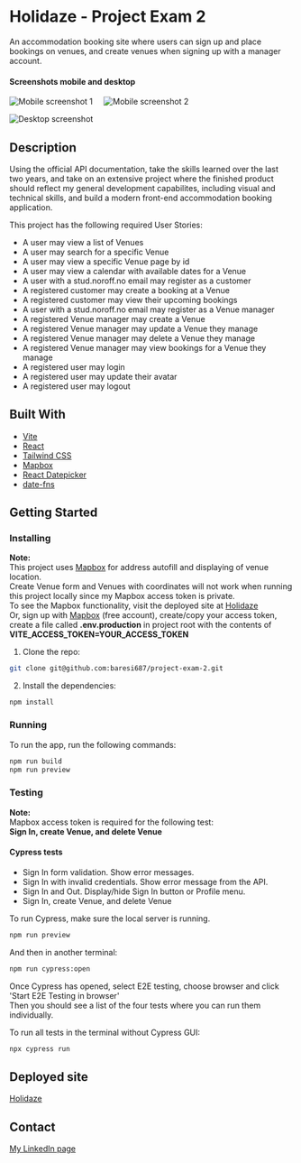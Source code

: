 # Holidaze - Project Exam 2

An accommodation booking site where users can sign up and place bookings on venues, and create venues when signing up with a manager account.

#### Screenshots mobile and desktop

<div>
 <img src="screenshots/mobile-01.png" alt="Mobile screenshot 1"> 
  &nbsp&nbsp&nbsp 
 <img src="screenshots/mobile-02.png" alt="Mobile screenshot 2">
</div>

![Desktop screenshot](screenshots/desktop.png)

## Description

Using the official API documentation, take the skills learned over the last two years, and take on an extensive
project where the finished product should reflect my general development capabilites, including visual and technical skills,
and build a modern front-end accommodation booking application.

This project has the following required User Stories:

- A user may view a list of Venues
- A user may search for a specific Venue
- A user may view a specific Venue page by id
- A user may view a calendar with available dates for a Venue
- A user with a stud.noroff.no email may register as a customer
- A registered customer may create a booking at a Venue
- A registered customer may view their upcoming bookings
- A user with a stud.noroff.no email may register as a Venue manager
- A registered Venue manager may create a Venue
- A registered Venue manager may update a Venue they manage
- A registered Venue manager may delete a Venue they manage
- A registered Venue manager may view bookings for a Venue they manage
- A registered user may login
- A registered user may update their avatar
- A registered user may logout

## Built With

- [Vite](https://vitejs.dev/)
- [React](https://reactjs.org/)
- [Tailwind CSS](https://tailwindcss.com/)
- [Mapbox](https://www.mapbox.com/)
- [React Datepicker](https://reactdatepicker.com/)
- [date-fns](https://date-fns.org/)

## Getting Started

### Installing

**Note:**
<br>
This project uses [Mapbox](https://www.mapbox.com/) for address autofill and displaying of venue location.<br>
Create Venue form and Venues with coordinates will not work when running this project locally
since my Mapbox access token is private.<br>
To see the Mapbox functionality, visit the deployed site at [Holidaze](https://project-exam-2-hreinn.netlify.app/)<br>
Or, sign up with [Mapbox](https://www.mapbox.com/) (free account), create/copy your access token, create a file called **.env.production** in project root with the contents of **VITE_ACCESS_TOKEN=YOUR_ACCESS_TOKEN**

1. Clone the repo:

```bash
git clone git@github.com:baresi687/project-exam-2.git
```

2. Install the dependencies:

```
npm install
```

### Running

To run the app, run the following commands:

```bash
npm run build
npm run preview
```

### Testing

**Note:**<br>
Mapbox access token is required for the following test:<br> **Sign In, create Venue, and delete Venue**

#### Cypress tests

- Sign In form validation. Show error messages.
- Sign In with invalid credentials. Show error message from the API.
- Sign In and Out. Display/hide Sign In button or Profile menu.
- Sign In, create Venue, and delete Venue

To run Cypress, make sure the local server is running.

```bash
npm run preview
```

And then in another terminal:

```bash
npm run cypress:open
```

Once Cypress has opened, select E2E testing, choose browser and click 'Start E2E Testing in browser'<br>
Then you should see a list of the four tests where you can run them individually.

To run all tests in the terminal without Cypress GUI:

```bash
npx cypress run
```

## Deployed site

[Holidaze](https://project-exam-2-hreinn.netlify.app/)

## Contact

[My LinkedIn page](https://www.linkedin.com/in/hreinn-gylfason-b9a48521a/)

